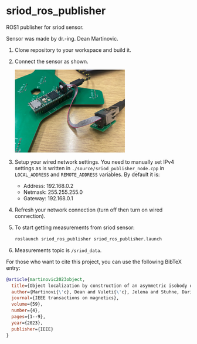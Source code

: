 # sriod_ros_publisher
ROS1 publisher for sriod sensor. 

Sensor was made by dr.-ing. Dean Martinovic.

1. Clone repository to your workspace and build it.
2. Connect the sensor as shown.

    <img src="./instructions/sriod_connection.jpeg" alt="Project Screenshot" width="300">
3. Setup your wired network settings. You need to manually set IPv4 settings as is written in `./source/sriod_publisher_node.cpp` in `LOCAL_ADDRESS` and `REMOTE_ADDRESS` variables. By default it is:
    - Address: 192.168.0.2
    - Netmask: 255.255.255.0
    - Gateway: 192.168.0.1
4. Refresh your network connection (turn off then turn on wired connection).
5. To start getting measurements from sriod sensor:
    ```bash
    roslaunch sriod_ros_publisher sriod_ros_publisher.launch
    ```
6. Measurements topic is `/sriod_data`.

For those who want to cite this project, you can use the following BibTeX entry:
```bibtex
@article{martinovic2023object,
  title={Object localization by construction of an asymmetric isobody of the magnetic gradient tensor contraction using two identical permanent magnets},
  author={Martinovi{\'c}, Dean and Vuleti{\'c}, Jelena and Stuhne, Dario and Orsag, Matko and Kova{\v{c}}i{\'c}, Zdenko},
  journal={IEEE transactions on magnetics},
  volume={59},
  number={4},
  pages={1--9},
  year={2023},
  publisher={IEEE}
}
```